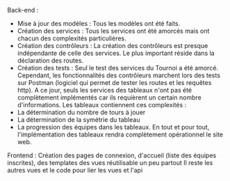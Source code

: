Back-end :
- Mise à jour des modèles : Tous les modèles ont été faits.
- Création des services : Tous les services ont été amorcés mais ont chacun des complexités particulières.
- Création des contrôleurs : La création des contrôleurs est presque indépendante de celle des services. Le plus important réside dans la déclaration des routes.
- Création des tests : Seul le test des services du Tournoi a été amorcé. Cependant, les fonctionnalités des contrôleurs marchent lors des tests sur Postman (logiciel qui permet de tester les routes et les requêtes http).
A ce jour, seuls les services des tableaux n'ont pas été complètement implémentés car ils requièrent un certain nombre d'informations. Les tableaux contiennent ces complexités :
- La détermination du nombre de tours à jouer
- La détermination de la symétrie du tableau
- La progression des équipes dans les tableaux.
En tout et pour tout, l'implémentation des tableaux rendra complètement opérationnel le site web.

Frontend :
Création des pages de connexion, d'accueil (liste des équipes inscrites), des templates des vues réutilisable un peu partout
Il reste les autres vues et le code pour lier les vues et l'api
